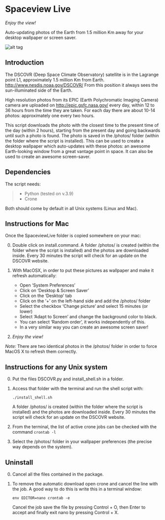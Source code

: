  Spaceview Live
=============
 *Enjoy the view!*

Auto-updating photos of the Earth from 1.5 million Km away for your desktop wallpaper or screen saver.

![alt tag](https://raw.github.com/DavidMarzocca/SpaceviewLive/master/DSCOVR%20Wallpaper%20Example.png)

Introduction
--------------

The DSCOVR (Deep Space Climate Observatory) satellite is in the Lagrange point L1, approximately 1.5 million Km from Earth.
http://www.nesdis.noaa.gov/DSCOVR/
From this position it always sees the sun-illuminated side of the Earth.

High resolution photos from its EPIC (Earth Polychromatic Imaging Camera) camera are uploaded on http://epic.gsfc.nasa.gov/ every day, within 12 to 36 hours from the time they are taken. For each day there are about 10-14 photos: approximately one every two hours.

This script downloads the photo with the closest time to the present time of the day (within 2 hours), starting from the present day and going backwards until such a photo is found.
The photo is saved in the /photos/ folder (within the folder where the script is installed).
This can be used to create a desktop wallpaper which auto-updates with these photos:
an awesome Earth-looking window from a great vantage point in space.
It can also be used to create an awesome screen-saver.

Dependencies
----------------

The script needs:
> - Python (tested on v.3.9)
> - Crone

Both should come by default in all Unix systems (Linux and Mac).

Instructions for Mac
-----------------------

Once the SpaceviewLive folder is copied somewhere on your mac:

0. Double click on install.command.
   A folder /photos/ is created (within the folder where the script is installed) and the photos are downloaded inside.
   Every 30 minutes the script will check for an update on the DSCOVR website.

0. With MacOSX, in order to put these pictures as wallpaper and make it refresh automatically:
	- Open ‘System Preferences’
	- Click on ‘Desktop & Screen Saver’
	- Click on the ‘Desktop’ tab
	- Click on the ‘+’ on the left-hand side and add the /photos/ folder
	- Select the checkbox ‘Change picture’ and select 15 minutes (or lower)
	- Select ‘Adapt to Screen’ and change the background color to black.
	- You can select ‘Random order’, it works independently of this.
	- In a very similar way you can create an awesome screen saver!

0. *Enjoy the view!*


*Note:* There are two identical photos in the /photos/ folder in order to force MacOS X to refresh them correctly.

Instructions for any Unix system
-----------

0. Put the files DSCOVR.py and install_shell.sh in a folder.

0. Access that folder with the terminal and run the shell script with:
   ```
   ./install_shell.sh
   ```
   A folder /photos/ is created (within the folder where the script is installed) and the photos are downloaded inside.
   Every 30 minutes the script will check for an update on the DSCOVR website.

0. From the terminal, the list of active crone jobs can be checked with the command `crontab -l`

0. Select the /photos/ folder in your wallpaper preferences (the precise way depends on the system).

Uninstall
-----------

0. Cancel all the files contained in the package.

0. To remove the automatic download open crone and cancel the line with the job.
    A good way to do this is write this in a terminal window:
    ```
   env EDITOR=nano crontab -e
   ```
	Cancel the job save the file by pressing Control + O, then Enter to accept and finally exit nano by pressing Control + X.
